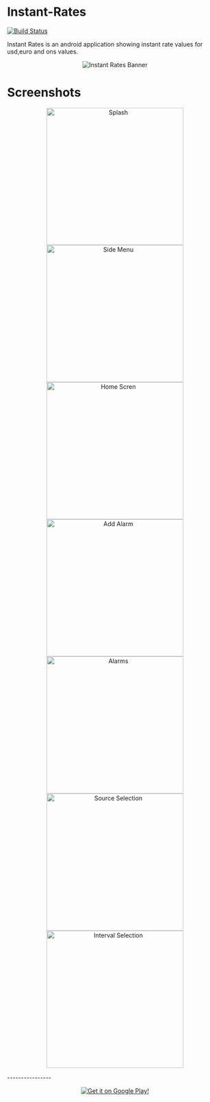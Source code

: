 # Instant-Rates

[![Build Status](https://circleci.com/gh/erdemolkun/instant-rates/tree/develop.svg?style=svg&circle-token=d5a3f1af3682243f009a38be72ef8ff94a51a946)](https://circleci.com/gh/erdemolkun/instant-rates/tree/develop)

Instant Rates is an android application showing instant rate values for usd,euro and ons values.

<p align="center">
    <img src="playstore/banner_1024_500.jpg" alt="Instant Rates Banner"/>
</p>

# Screenshots


<p align="center">
    <img width=320px src="playstore/screens/splash.png" alt="Splash"/>
    <img width=320px src="playstore/screens/tr/side_menu.png" alt="Side Menu"/>
    <img width=320px src="playstore/screens/en/landing_page.png" alt="Home Scren"/>
    <img width=320px src="playstore/screens/en/alarm.png" alt="Add Alarm"/>
    <img width=320px src="playstore/screens/en/alarms.png" alt="Alarms"/>
    <img width=320px src="playstore/screens/en/source_selection.png" alt="Source Selection"/>
    <img width=320px src="playstore/screens/en/interval_selection.png" alt="Interval Selection"/>
</p>
----------------

<p align="center">
    <a href="https://play.google.com/store/apps/details?id=dynoapps.exchange_rates">
        <img src="https://play.google.com/intl/en_us/badges/images/generic/en_badge_web_generic.png" alt="Get it on Google Play!"/>
    </a>
</p>

